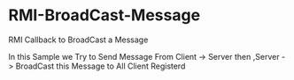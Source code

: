 # RMI-BroadCast-Message
RMI Callback to BroadCast a Message

In this Sample we Try to Send Message From Client -> Server
                                                         then ,Server - > BroadCast this Message to All Client Registerd 

